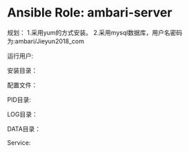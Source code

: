 # Ansible Role: ambari-server

规划：
1.采用yum的方式安装。
2.采用mysql数据库，用户名密码为:ambari/Jieyun2018_com

运行用户:


安装目录：


配置文件：


PID目录:


LOG目录：


DATA目录：


Service:
